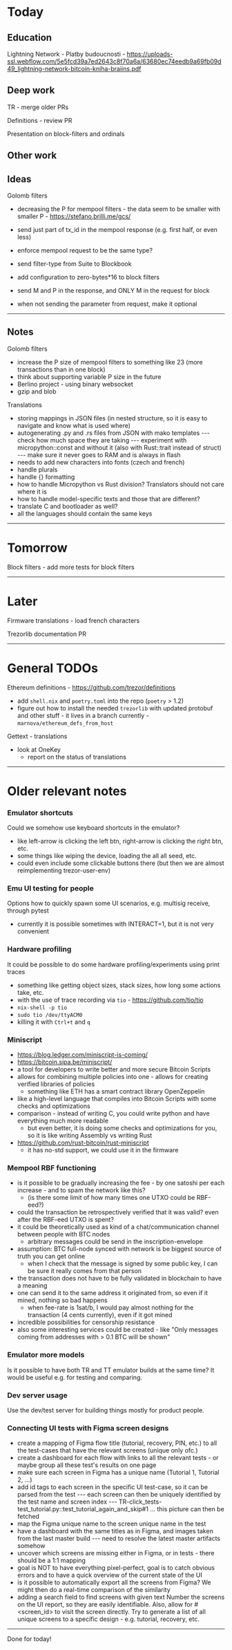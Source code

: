 # Today

## Education

Lightning Network - Platby budoucnosti - https://uploads-ssl.webflow.com/5e5fcd39a7ed2643c8f70a6a/63680ec74eedb9a69fb09d49_lightning-network-bitcoin-kniha-braiins.pdf

## Deep work

TR - merge older PRs

Definitions - review PR

Presentation on block-filters and ordinals

## Other work

## Ideas

Golomb filters
- decreasing the P for mempool filters - the data seem to be smaller with smaller P - https://stefano.brilli.me/gcs/
- send just part of tx_id in the mempool response (e.g. first half, or even less)
- enforce mempool request to be the same type?

- send filter-type from Suite to Blockbook
- add configuration to zero-bytes*16 to block filters

- send M and P in the response, and ONLY M in the request for block
- when not sending the parameter from request, make it optional
---

## Notes

Golomb filters
- increase the P size of mempool filters to something like 23 (more transactions than in one block)
- think about supporting variable P size in the future
- Berlino project - using binary websocket
- gzip and blob

Translations
- storing mappings in JSON files (in nested structure, so it is easy to navigate and know what is used where)
- autogenerating .py and .rs files from JSON with mako templates
--- check how much space they are taking
--- experiment with micropython::const and without it (also with Rust::trait instead of struct)
--- make sure it never goes to RAM and is always in flash
- needs to add new characters into fonts (czech and french)
- handle plurals
- handle {} formatting
- how to handle Micropython vs Rust division? Translators should not care where it is
- how to handle model-specific texts and those that are different?
- translate C and bootloader as well?
- all the languages should contain the same keys
---

# Tomorrow

Block filters - add more tests for block filters

---

# Later

Firmware translations - load french characters

Trezorlib documentation PR

---

# General TODOs

Ethereum definitions - https://github.com/trezor/definitions
- add `shell.nix` and `poetry.toml` into the repo (`poetry` > 1.2)
- figure out how to install the needed `trezorlib` with updated protobuf and other stuff - it lives in a branch currently - `marnova/ethereum_defs_from_host`

Gettext - translations
- look at OneKey
  - report on the status of translations

---

# Older relevant notes

### Emulator shortcuts
Could we somehow use keyboard shortcuts in the emulator?
- like left-arrow is clicking the left btn, right-arrow is clicking the right btn, etc.
- some things like wiping the device, loading the all all seed, etc.
- could even include some clickable buttons there (but then we are almost reimplementing trezor-user-env)

### Emu UI testing for people
Options how to quickly spawn some UI scenarios, e.g. multisig receive, through pytest
- currently it is possible sometimes with INTERACT=1, but it is not very convenient

### Hardware profiling
It could be possible to do some hardware profiling/experiments using print traces
- something like getting object sizes, stack sizes, how long some actions take, etc.
- with the use of trace recording via `tio` - https://github.com/tio/tio
- `nix-shell -p tio`
- `sudo tio /dev/ttyACM0`
- killing it with `Ctrl+t` and `q`

### Miniscript
- https://blog.ledger.com/miniscript-is-coming/
- https://bitcoin.sipa.be/miniscript/
- a tool for developers to write better and more secure Bitcoin Scripts
- allows for combining multiple policies into one - allows for creating verified libraries of policies
  - something like ETH has a smart contract library OpenZeppelin
- like a high-level language that compiles into Bitcoin Scripts with some checks and optimizations
- comparison - instead of writing C, you could write python and have everything much more readable
  - but even better, it is doing some checks and optimizations for you, so it is like writing Assembly vs writing Rust
- https://github.com/rust-bitcoin/rust-miniscript
  - it has no-std support, we could use it in the firmware

### Mempool RBF functioning
- is it possible to be gradually increasing the fee - by one satoshi per each increase - and to spam the network like this?
  - (is there some limit of how many times one UTXO could be RBF-eed?)
- could the transaction be retrospectively verified that it was valid? even after the RBF-eed UTXO is spent?
- it could be theoretically used as kind of a chat/communication channel between people with BTC nodes
  - arbitrary messages could be send in the inscription-envelope
- assumption: BTC full-node synced with network is be biggest source of truth you can get online
  - when I check that the message is signed by some public key, I can be sure it really comes from that person
- the transaction does not have to be fully validated in blockchain to have a meaning
- one can send it to the same address it originated from, so even if it mined, nothing so bad happens
  - when fee-rate is 1sat/b, I would pay almost nothing for the transaction (4 cents currently), even if it got mined
- incredible possibilities for censorship resistance
- also some interesting services could be created - like "Only messages coming from addresses with > 0.1 BTC will be shown"

### Emulator more models
Is it possible to have both TR and TT emulator builds at the same time? It would be useful e.g. for testing and comparing.


### Dev server usage
Use the dev/test server for building things mostly for product people.

### Connecting UI tests with Figma screen designs
- create a mapping of Figma flow title (tutorial, recovery, PIN, etc.) to all the test-cases that have the relevant screens (unique only ofc.)
- create a dashboard for each flow with links to all the relevant tests - or maybe group all these test's results on one page
- make sure each screen in Figma has a unique name (Tutorial 1, Tutorial 2, ...)
- add id tags to each screen in the specific UI test-case, so it can be parsed from the test
--- each screen can then be uniquely identified by the test name and screen index
--- TR-click_tests-test_tutorial.py::test_tutorial_again_and_skip#1 ... this picture can then be fetched
- map the Figma unique name to the screen unique name in the test
- have a dashboard with the same titles as in Figma, and images taken from the last master build
--- need to resolve the latest master artifacts somehow
- uncover which screens are missing either in Figma, or in tests - there should be a 1:1 mapping
- goal is NOT to have everything pixel-perfect, goal is to catch obvious errors and to have a quick overview of the current state of the UI
- is it possible to automatically export all the screens from Figma? We might then do a real-time comparison of the similarity
- adding a search field to find screens with given text
Number the screens on the UI report, so they are easily identifiable. Also, allow for <URL>#<screen_id> to visit the screen directly.
Try to generate a list of all unique screens to a specific design - e.g. tutorial, recovery, etc.


---

Done for today!
